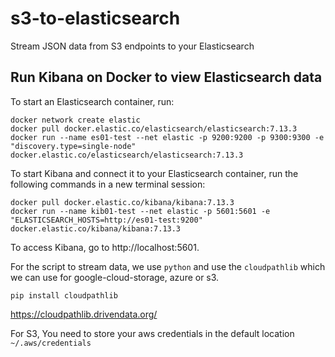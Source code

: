 # s3-to-elasticsearch
Stream JSON data from S3 endpoints to your Elasticsearch

## Run Kibana on Docker to view Elasticsearch data 

To start an Elasticsearch container, run:
```
docker network create elastic
docker pull docker.elastic.co/elasticsearch/elasticsearch:7.13.3
docker run --name es01-test --net elastic -p 9200:9200 -p 9300:9300 -e "discovery.type=single-node" docker.elastic.co/elasticsearch/elasticsearch:7.13.3
```
To start Kibana and connect it to your Elasticsearch container, run the following commands in a new terminal session:
```
docker pull docker.elastic.co/kibana/kibana:7.13.3
docker run --name kib01-test --net elastic -p 5601:5601 -e "ELASTICSEARCH_HOSTS=http://es01-test:9200" docker.elastic.co/kibana/kibana:7.13.3
```
To access Kibana, go to http://localhost:5601.


For the script to stream data, we use ``python`` and use the ``cloudpathlib`` which we can use for google-cloud-storage, azure or s3.

```
pip install cloudpathlib
```

https://cloudpathlib.drivendata.org/

For S3, You need to store your aws credentials in the default location ``~/.aws/credentials``



